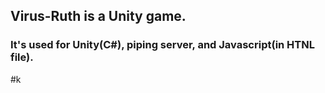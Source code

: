 ## Virus-Ruth is a Unity game.
### It's used for Unity(C#), piping server, and Javascript(in HTNL file).


#k
